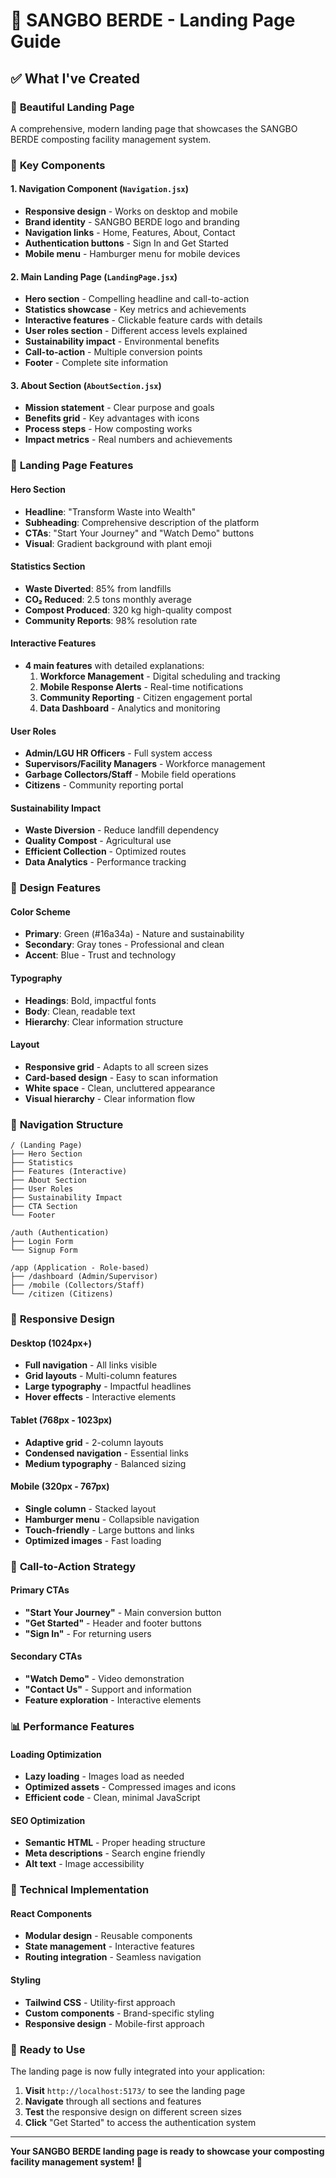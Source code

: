 # 🌱 SANGBO BERDE - Landing Page Guide

## ✅ What I've Created

### 🎨 **Beautiful Landing Page**
A comprehensive, modern landing page that showcases the SANGBO BERDE composting facility management system.

### 📱 **Key Components**

#### 1. **Navigation Component** (`Navigation.jsx`)
- **Responsive design** - Works on desktop and mobile
- **Brand identity** - SANGBO BERDE logo and branding
- **Navigation links** - Home, Features, About, Contact
- **Authentication buttons** - Sign In and Get Started
- **Mobile menu** - Hamburger menu for mobile devices

#### 2. **Main Landing Page** (`LandingPage.jsx`)
- **Hero section** - Compelling headline and call-to-action
- **Statistics showcase** - Key metrics and achievements
- **Interactive features** - Clickable feature cards with details
- **User roles section** - Different access levels explained
- **Sustainability impact** - Environmental benefits
- **Call-to-action** - Multiple conversion points
- **Footer** - Complete site information

#### 3. **About Section** (`AboutSection.jsx`)
- **Mission statement** - Clear purpose and goals
- **Benefits grid** - Key advantages with icons
- **Process steps** - How composting works
- **Impact metrics** - Real numbers and achievements

### 🎯 **Landing Page Features**

#### **Hero Section**
- **Headline**: "Transform Waste into Wealth"
- **Subheading**: Comprehensive description of the platform
- **CTAs**: "Start Your Journey" and "Watch Demo" buttons
- **Visual**: Gradient background with plant emoji

#### **Statistics Section**
- **Waste Diverted**: 85% from landfills
- **CO₂ Reduced**: 2.5 tons monthly average
- **Compost Produced**: 320 kg high-quality compost
- **Community Reports**: 98% resolution rate

#### **Interactive Features**
- **4 main features** with detailed explanations:
  1. **Workforce Management** - Digital scheduling and tracking
  2. **Mobile Response Alerts** - Real-time notifications
  3. **Community Reporting** - Citizen engagement portal
  4. **Data Dashboard** - Analytics and monitoring

#### **User Roles**
- **Admin/LGU HR Officers** - Full system access
- **Supervisors/Facility Managers** - Workforce management
- **Garbage Collectors/Staff** - Mobile field operations
- **Citizens** - Community reporting portal

#### **Sustainability Impact**
- **Waste Diversion** - Reduce landfill dependency
- **Quality Compost** - Agricultural use
- **Efficient Collection** - Optimized routes
- **Data Analytics** - Performance tracking

### 🎨 **Design Features**

#### **Color Scheme**
- **Primary**: Green (#16a34a) - Nature and sustainability
- **Secondary**: Gray tones - Professional and clean
- **Accent**: Blue - Trust and technology

#### **Typography**
- **Headings**: Bold, impactful fonts
- **Body**: Clean, readable text
- **Hierarchy**: Clear information structure

#### **Layout**
- **Responsive grid** - Adapts to all screen sizes
- **Card-based design** - Easy to scan information
- **White space** - Clean, uncluttered appearance
- **Visual hierarchy** - Clear information flow

### 🚀 **Navigation Structure**

```
/ (Landing Page)
├── Hero Section
├── Statistics
├── Features (Interactive)
├── About Section
├── User Roles
├── Sustainability Impact
├── CTA Section
└── Footer

/auth (Authentication)
├── Login Form
└── Signup Form

/app (Application - Role-based)
├── /dashboard (Admin/Supervisor)
├── /mobile (Collectors/Staff)
└── /citizen (Citizens)
```

### 📱 **Responsive Design**

#### **Desktop (1024px+)**
- **Full navigation** - All links visible
- **Grid layouts** - Multi-column features
- **Large typography** - Impactful headlines
- **Hover effects** - Interactive elements

#### **Tablet (768px - 1023px)**
- **Adaptive grid** - 2-column layouts
- **Condensed navigation** - Essential links
- **Medium typography** - Balanced sizing

#### **Mobile (320px - 767px)**
- **Single column** - Stacked layout
- **Hamburger menu** - Collapsible navigation
- **Touch-friendly** - Large buttons and links
- **Optimized images** - Fast loading

### 🎯 **Call-to-Action Strategy**

#### **Primary CTAs**
- **"Start Your Journey"** - Main conversion button
- **"Get Started"** - Header and footer buttons
- **"Sign In"** - For returning users

#### **Secondary CTAs**
- **"Watch Demo"** - Video demonstration
- **"Contact Us"** - Support and information
- **Feature exploration** - Interactive elements

### 📊 **Performance Features**

#### **Loading Optimization**
- **Lazy loading** - Images load as needed
- **Optimized assets** - Compressed images and icons
- **Efficient code** - Clean, minimal JavaScript

#### **SEO Optimization**
- **Semantic HTML** - Proper heading structure
- **Meta descriptions** - Search engine friendly
- **Alt text** - Image accessibility

### 🔧 **Technical Implementation**

#### **React Components**
- **Modular design** - Reusable components
- **State management** - Interactive features
- **Routing integration** - Seamless navigation

#### **Styling**
- **Tailwind CSS** - Utility-first approach
- **Custom components** - Brand-specific styling
- **Responsive design** - Mobile-first approach

### 🎉 **Ready to Use**

The landing page is now fully integrated into your application:

1. **Visit** `http://localhost:5173/` to see the landing page
2. **Navigate** through all sections and features
3. **Test** the responsive design on different screen sizes
4. **Click** "Get Started" to access the authentication system

---

**Your SANGBO BERDE landing page is ready to showcase your composting facility management system! 🌱**
